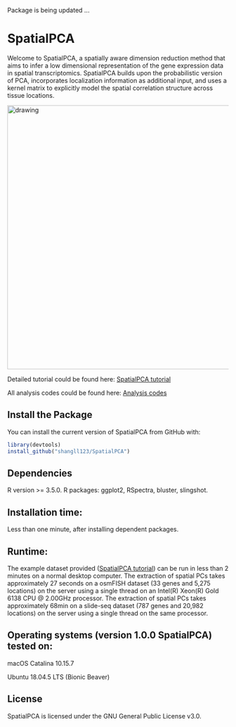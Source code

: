Package is being updated ...

# **SpatialPCA** 
Welcome to SpatialPCA, a spatially aware dimension reduction method that aims to infer a low dimensional representation of the gene expression data in spatial transcriptomics. SpatialPCA builds upon the probabilistic version of PCA, incorporates localization information as additional input, and uses a kernel matrix to explicitly model the spatial correlation structure across tissue locations. 

<img align="top" src="https://raw.githubusercontent.com/shangll123/shangll123.github.io/master/images/SpatialPCA_Figure1.png" alt="drawing" width="600"/>

Detailed tutorial could be found here: [SpatialPCA tutorial](http://lulushang.org/SpatialPCA.html)

All analysis codes could be found here: [Analysis codes](http://lulushang.org/docs/Projects/SpatialPCA)

## Install the Package
You can install the current version of SpatialPCA from GitHub with:
```r
library(devtools)
install_github("shangll123/SpatialPCA")
```

## Dependencies
R version >= 3.5.0.
R packages: ggplot2, RSpectra, bluster, slingshot.

## Installation time: 
Less than one minute, after installing dependent packages. 

## Runtime: 
The example dataset provided ([SpatialPCA tutorial](http://lulushang.org/SpatialPCA.html)) can be run in less than 2 minutes on a normal desktop computer. The extraction of spatial PCs takes approximately 27 seconds on a osmFISH dataset (33 genes and 5,275 locations) on the server using a single thread on an Intel(R) Xeon(R) Gold 6138 CPU @ 2.00GHz processor. The extraction of spatial PCs takes approximately 68min on a slide-seq dataset (787 genes and 20,982 locations) on the server using a single thread on the same processor.

## Operating systems (version 1.0.0 SpatialPCA) tested on:
macOS Catalina 10.15.7

Ubuntu 18.04.5 LTS (Bionic Beaver)

## License

SpatialPCA is licensed under the GNU General Public License v3.0.
